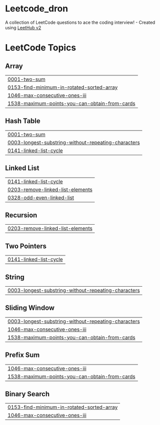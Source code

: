 # Leetcode_dron
A collection of LeetCode questions to ace the coding interview! - Created using [LeetHub v2](https://github.com/arunbhardwaj/LeetHub-2.0)

<!---LeetCode Topics Start-->
# LeetCode Topics
## Array
|  |
| ------- |
| [0001-two-sum](https://github.com/DronKaustub/Leetcode_dron/tree/master/0001-two-sum) |
| [0153-find-minimum-in-rotated-sorted-array](https://github.com/DronKaustub/Leetcode_dron/tree/master/0153-find-minimum-in-rotated-sorted-array) |
| [1046-max-consecutive-ones-iii](https://github.com/DronKaustub/Leetcode_dron/tree/master/1046-max-consecutive-ones-iii) |
| [1538-maximum-points-you-can-obtain-from-cards](https://github.com/DronKaustub/Leetcode_dron/tree/master/1538-maximum-points-you-can-obtain-from-cards) |
## Hash Table
|  |
| ------- |
| [0001-two-sum](https://github.com/DronKaustub/Leetcode_dron/tree/master/0001-two-sum) |
| [0003-longest-substring-without-repeating-characters](https://github.com/DronKaustub/Leetcode_dron/tree/master/0003-longest-substring-without-repeating-characters) |
| [0141-linked-list-cycle](https://github.com/DronKaustub/Leetcode_dron/tree/master/0141-linked-list-cycle) |
## Linked List
|  |
| ------- |
| [0141-linked-list-cycle](https://github.com/DronKaustub/Leetcode_dron/tree/master/0141-linked-list-cycle) |
| [0203-remove-linked-list-elements](https://github.com/DronKaustub/Leetcode_dron/tree/master/0203-remove-linked-list-elements) |
| [0328-odd-even-linked-list](https://github.com/DronKaustub/Leetcode_dron/tree/master/0328-odd-even-linked-list) |
## Recursion
|  |
| ------- |
| [0203-remove-linked-list-elements](https://github.com/DronKaustub/Leetcode_dron/tree/master/0203-remove-linked-list-elements) |
## Two Pointers
|  |
| ------- |
| [0141-linked-list-cycle](https://github.com/DronKaustub/Leetcode_dron/tree/master/0141-linked-list-cycle) |
## String
|  |
| ------- |
| [0003-longest-substring-without-repeating-characters](https://github.com/DronKaustub/Leetcode_dron/tree/master/0003-longest-substring-without-repeating-characters) |
## Sliding Window
|  |
| ------- |
| [0003-longest-substring-without-repeating-characters](https://github.com/DronKaustub/Leetcode_dron/tree/master/0003-longest-substring-without-repeating-characters) |
| [1046-max-consecutive-ones-iii](https://github.com/DronKaustub/Leetcode_dron/tree/master/1046-max-consecutive-ones-iii) |
| [1538-maximum-points-you-can-obtain-from-cards](https://github.com/DronKaustub/Leetcode_dron/tree/master/1538-maximum-points-you-can-obtain-from-cards) |
## Prefix Sum
|  |
| ------- |
| [1046-max-consecutive-ones-iii](https://github.com/DronKaustub/Leetcode_dron/tree/master/1046-max-consecutive-ones-iii) |
| [1538-maximum-points-you-can-obtain-from-cards](https://github.com/DronKaustub/Leetcode_dron/tree/master/1538-maximum-points-you-can-obtain-from-cards) |
## Binary Search
|  |
| ------- |
| [0153-find-minimum-in-rotated-sorted-array](https://github.com/DronKaustub/Leetcode_dron/tree/master/0153-find-minimum-in-rotated-sorted-array) |
| [1046-max-consecutive-ones-iii](https://github.com/DronKaustub/Leetcode_dron/tree/master/1046-max-consecutive-ones-iii) |
<!---LeetCode Topics End-->